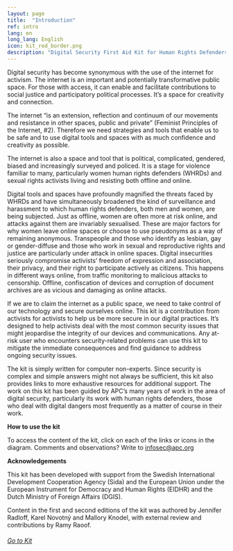 ```yaml
---
layout: page
title:  "Introduction"
ref: intro
lang: en
long_lang: English
icon: kit_red_border.png
description: "Digital Security First Aid Kit for Human Rights Defenders (2nd. edition)"
---
```


Digital security has become synonymous with the use of the internet for activism. The internet is an important and potentially transformative public space. For those with access, it can enable and facilitate contributions to social justice and participatory political processes. It’s a space for creativity and connection.

The internet “is an extension, reflection and continuum of our movements and resistance in other spaces, public and private” (Feminist Principles of the Internet, #2). Therefore we need strategies and tools that enable us to be safe and to use digital tools and spaces with as much confidence and creativity as possible.

The internet is also a space and tool that is political, complicated, gendered, biased and increasingly surveyed and policed. It is a stage for violence familiar to many, particularly women human rights defenders (WHRDs) and sexual rights activists living and resisting both offline and online.

Digital tools and spaces have profoundly magnified the threats faced by WHRDs and have simultaneously broadened the kind of surveillance and harassment to which human rights defenders, both men and women, are being subjected. Just as offline, women are often more at risk online, and attacks against them are invariably sexualised. These are major factors for why women leave online spaces or choose to use pseudonyms as a way of remaining anonymous. Transpeople and those who identify as lesbian, gay or gender-diffuse and those who work in sexual and reproductive rights and justice are particularly under attack in online spaces. Digital insecurities seriously compromise activists’ freedom of expression and association, their privacy, and their right to participate actively as citizens. This happens in different ways online, from traffic monitoring to malicious attacks to censorship. Offline, confiscation of devices and corruption of document archives are as vicious and damaging as online attacks.

If we are to claim the internet as a public space, we need to take control of our technology and secure ourselves online. This kit is a contribution from activists for activists to help us be more secure in our digital practices. It’s designed to help activists deal with the most common security issues that might jeopardise the integrity of our devices and communications. Any at-risk user who encounters security-related problems can use this kit to mitigate the immediate consequences and find guidance to address ongoing security issues.

The kit is simply written for computer non-experts. Since security is complex and simple answers might not always be sufficient, this kit also provides links to more exhaustive resources for additional support. The work on this kit has been guided by APC’s many years of work in the area of digital security, particularly its work with human rights defenders, those who deal with digital dangers most frequently as a matter of course in their work.

**How to use the kit**

To access the content of the kit, click on each of the links or icons in the diagram.
Comments and observations? Write to infosec@apc.org

**Acknowledgements**

This kit has been developed with support from the Swedish International Development Cooperation Agency (Sida) and the European Union under the European Instrument for Democracy and Human Rights (EIDHR) and the Dutch Ministry of Foreign Affairs (DGIS).

Content in the first and second editions of the kit was authored by Jennifer Radloff, Karel Novotný and Mallory Knodel, with external review and contributions by Ramy Raoof.

###### [Go to Kit]({{site.baseurl}}/)